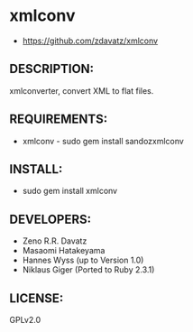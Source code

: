 # xmlconv

* https://github.com/zdavatz/xmlconv

## DESCRIPTION:

xmlconverter, convert XML to flat files.

## REQUIREMENTS:

* xmlconv - sudo gem install sandozxmlconv

## INSTALL:

* sudo gem install xmlconv

## DEVELOPERS:

* Zeno R.R. Davatz
* Masaomi Hatakeyama
* Hannes Wyss (up to Version 1.0)
* Niklaus Giger (Ported to Ruby 2.3.1)

## LICENSE:

GPLv2.0
